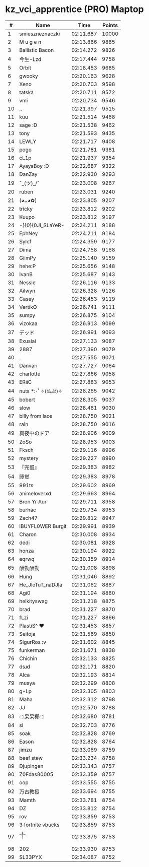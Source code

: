 # kz_vci_apprentice (PRO) Maptop

|  # | Name | Time | Points |
|-------------- | -------------- | -------------- | -------------- | 
| 1 | smieszneznaczki | 02:11.687 | 10000 | 
| 2 | M u g e n | 02:13.866 | 9885 | 
| 3 | Ballistic Bacon | 02:14.272 | 9826 | 
| 4 | 今生-Lzd | 02:17.444 | 9758 | 
| 5 | Orbit | 02:18.453 | 9685 | 
| 6 | gwooky | 02:20.163 | 9628 | 
| 7 | Xeno | 02:20.703 | 9598 | 
| 8 | tatska | 02:20.711 | 9572 | 
| 9 | vmi | 02:20.734 | 9546 | 
| 10 | .. | 02:21.397 | 9515 | 
| 11 | kuu | 02:21.514 | 9488 | 
| 12 | sage :D | 02:21.538 | 9462 | 
| 13 | tony | 02:21.593 | 9435 | 
| 14 | LEWLY | 02:21.717 | 9408 | 
| 15 | pogo | 02:21.781 | 9381 | 
| 16 | cL1p | 02:21.937 | 9354 | 
| 17 | AyayaBoy :D | 02:22.687 | 9322 | 
| 18 | DanZay | 02:22.930 | 9293 | 
| 19 | ¯\_(ツ)_/¯ | 02:23.008 | 9267 | 
| 20 | ruben | 02:23.031 | 9240 | 
| 21 | (◕ᴗ◕✿) | 02:23.805 | 9207 | 
| 22 | tricky | 02:23.812 | 9202 | 
| 23 | Kuupo | 02:23.812 | 9197 | 
| 24 | -}{0}{0JI_SLaYeR- | 02:24.211 | 9188 | 
| 25 | EphNey | 02:24.211 | 9184 | 
| 26 | Sylcf | 02:24.359 | 9177 | 
| 27 | Dima | 02:24.758 | 9168 | 
| 28 | GiimPy | 02:25.140 | 9159 | 
| 29 | hehe:P | 02:25.656 | 9148 | 
| 30 | IvanB | 02:25.687 | 9143 | 
| 31 | Nessie | 02:26.116 | 9133 | 
| 32 | Ailwyn | 02:26.328 | 9126 | 
| 33 | Casey | 02:26.453 | 9119 | 
| 34 | VertikO | 02:26.741 | 9111 | 
| 35 | sumpy | 02:26.875 | 9104 | 
| 36 | vizokaa | 02:26.913 | 9099 | 
| 37 | デッド | 02:26.991 | 9093 | 
| 38 | Exusiai | 02:27.133 | 9087 | 
| 39 | 2887 | 02:27.390 | 9079 | 
| 40 | . | 02:27.555 | 9071 | 
| 41 | Danvari | 02:27.727 | 9064 | 
| 42 | charlotte | 02:27.866 | 9058 | 
| 43 | ERiiC | 02:27.883 | 9053 | 
| 44 | nuts *:･ﾟ✧(ꈍᴗꈍ)✧ | 02:28.265 | 9042 | 
| 45 | bobert | 02:28.305 | 9037 | 
| 46 | slow | 02:28.461 | 9030 | 
| 47 | billy from laos | 02:28.750 | 9021 | 
| 48 | rain | 02:28.750 | 9016 | 
| 49 | 真夜中のドア | 02:28.906 | 9009 | 
| 50 | ZoSo | 02:28.953 | 9003 | 
| 51 | Fksch | 02:29.116 | 8996 | 
| 52 | mystery | 02:29.227 | 8990 | 
| 53 | 『完蛋』 | 02:29.383 | 8982 | 
| 54 | 睡觉 | 02:29.383 | 8978 | 
| 55 | 991ts | 02:29.602 | 8969 | 
| 56 | animeloverxd | 02:29.663 | 8964 | 
| 57 | Bron Yr Aur | 02:29.711 | 8958 | 
| 58 | burhác | 02:29.734 | 8953 | 
| 59 | Zach47 | 02:29.812 | 8947 | 
| 60 | iBUYFL0WER Burgit | 02:29.991 | 8939 | 
| 61 | Charon | 02:30.008 | 8934 | 
| 62 | dedi | 02:30.081 | 8928 | 
| 63 | honza | 02:30.194 | 8922 | 
| 64 | eqrwq | 02:30.359 | 8914 | 
| 65 | 酬勤酬勤 | 02:31.008 | 8898 | 
| 66 | Hung | 02:31.046 | 8892 | 
| 67 | He_JleTuT_naDJla | 02:31.062 | 8887 | 
| 68 | Agi0 | 02:31.194 | 8880 | 
| 69 | helkityswag | 02:31.218 | 8875 | 
| 70 | brad | 02:31.227 | 8870 | 
| 71 | fLzi | 02:31.227 | 8866 | 
| 72 | PlastiS^ ♥ | 02:31.453 | 8857 | 
| 73 | Seitoja | 02:31.569 | 8850 | 
| 74 | SigurRos :v | 02:31.602 | 8845 | 
| 75 | funkerman | 02:31.671 | 8838 | 
| 76 | Chichin | 02:32.133 | 8825 | 
| 77 | dsɹd | 02:32.171 | 8820 | 
| 78 | Alca | 02:32.193 | 8814 | 
| 79 | musya | 02:32.299 | 8808 | 
| 80 | g-Lp | 02:32.305 | 8803 | 
| 81 | Maha | 02:32.312 | 8798 | 
| 82 | JJ | 02:32.570 | 8788 | 
| 83 | ☁呆呆椰☁ | 02:32.680 | 8781 | 
| 84 | si | 02:32.703 | 8776 | 
| 85 | soak | 02:32.828 | 8769 | 
| 86 | Eason | 02:32.828 | 8764 | 
| 87 | jimzu | 02:33.069 | 8759 | 
| 88 | beef stew | 02:33.234 | 8758 | 
| 89 | Djupingen | 02:33.343 | 8757 | 
| 90 | Z0Fdas80005 | 02:33.359 | 8757 | 
| 91 | oop | 02:33.555 | 8755 | 
| 92 | 万古教授 | 02:33.694 | 8755 | 
| 93 | Mamth | 02:33.781 | 8754 | 
| 94 | DZ | 02:33.812 | 8754 | 
| 95 | rov | 02:33.859 | 8753 | 
| 96 | 3 fortnite vbucks | 02:33.859 | 8753 | 
| 97 | ༒ | 02:33.875 | 8753 | 
| 98 | 202 | 02:33.930 | 8753 | 
| 99 | SL33PYX | 02:34.087 | 8752 | 

